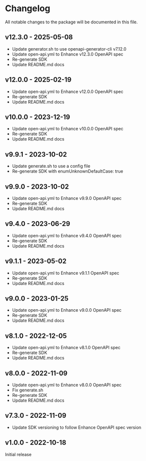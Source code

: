 # Changelog

All notable changes to the package will be documented in this file.

## v12.3.0 - 2025-05-08

- Update generator.sh to use openapi-generator-cli v7.12.0
- Update open-api.yml to Enhance v12.3.0 OpenAPI spec
- Re-generate SDK
- Update README.md docs

## v12.0.0 - 2025-02-19

- Update open-api.yml to Enhance v12.0.0 OpenAPI spec
- Re-generate SDK
- Update README.md docs

## v10.0.0 - 2023-12-19

- Update open-api.yml to Enhance v10.0.0 OpenAPI spec
- Re-generate SDK
- Update README.md docs

## v9.9.1 - 2023-10-02

- Update generate.sh to use a config file
- Re-generate SDK with enumUnknownDefaultCase: true

## v9.9.0 - 2023-10-02

- Update open-api.yml to Enhance v9.9.0 OpenAPI spec
- Re-generate SDK
- Update README.md docs

## v9.4.0 - 2023-06-29

- Update open-api.yml to Enhance v9.4.0 OpenAPI spec
- Re-generate SDK
- Update README.md docs

## v9.1.1 - 2023-05-02

- Update open-api.yml to Enhance v9.1.1 OpenAPI spec
- Re-generate SDK
- Update README.md docs

## v9.0.0 - 2023-01-25

- Update open-api.yml to Enhance v9.0.0 OpenAPI spec
- Re-generate SDK
- Update README.md docs

## v8.1.0 - 2022-12-05

- Update open-api.yml to Enhance v8.1.0 OpenAPI spec
- Re-generate SDK
- Update README.md docs

## v8.0.0 - 2022-11-09

- Update open-api.yml to Enhance v8.0.0 OpenAPI spec
- Fix generate.sh
- Re-generate SDK
- Update README.md docs

## v7.3.0 - 2022-11-09

- Update SDK versioning to follow Enhance OpenAPI spec version

## v1.0.0 - 2022-10-18

Initial release
